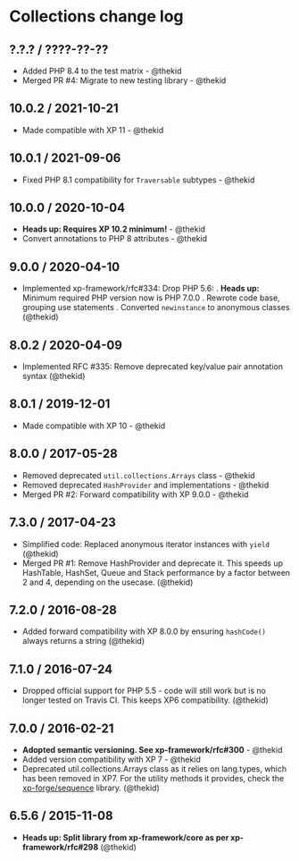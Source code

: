 Collections change log
======================

## ?.?.? / ????-??-??

* Added PHP 8.4 to the test matrix - @thekid
* Merged PR #4: Migrate to new testing library - @thekid

## 10.0.2 / 2021-10-21

* Made compatible with XP 11 - @thekid

## 10.0.1 / 2021-09-06

* Fixed PHP 8.1 compatibility for `Traversable` subtypes - @thekid

## 10.0.0 / 2020-10-04

* **Heads up: Requires XP 10.2 minimum!** - @thekid
* Convert annotations to PHP 8 attributes - @thekid

## 9.0.0 / 2020-04-10

* Implemented xp-framework/rfc#334: Drop PHP 5.6:
  . **Heads up:** Minimum required PHP version now is PHP 7.0.0
  . Rewrote code base, grouping use statements
  . Converted `newinstance` to anonymous classes
  (@thekid)

## 8.0.2 / 2020-04-09

* Implemented RFC #335: Remove deprecated key/value pair annotation syntax
  (@thekid)

## 8.0.1 / 2019-12-01

* Made compatible with XP 10 - @thekid

## 8.0.0 / 2017-05-28

* Removed deprecated `util.collections.Arrays` class - @thekid
* Removed deprecated `HashProvider` and implementations - @thekid
* Merged PR #2: Forward compatibility with XP 9.0.0 - @thekid

## 7.3.0 / 2017-04-23

* Simplified code: Replaced anonymous iterator instances with `yield`
  (@thekid)
* Merged PR #1: Remove HashProvider and deprecate it.
  This speeds up HashTable, HashSet, Queue and Stack performance by a
  factor between 2 and 4, depending on the usecase.
  (@thekid)

## 7.2.0 / 2016-08-28

* Added forward compatibility with XP 8.0.0 by ensuring `hashCode()` 
  always returns a string
  (@thekid)

## 7.1.0 / 2016-07-24

* Dropped official support for PHP 5.5 - code will still work but is no
  longer tested on Travis CI. This keeps XP6 compatibility.
  (@thekid)

## 7.0.0 / 2016-02-21

* **Adopted semantic versioning. See xp-framework/rfc#300** - @thekid 
* Added version compatibility with XP 7 - @thekid
* Deprecated util.collections.Arrays class as it relies on lang.types, which
  has been removed in XP7. For the utility methods it provides, check the
  [xp-forge/sequence](https://github.com/xp-forge/sequence) library.
  (@thekid)

## 6.5.6 / 2015-11-08

* **Heads up: Split library from xp-framework/core as per xp-framework/rfc#298**
  (@thekid)
